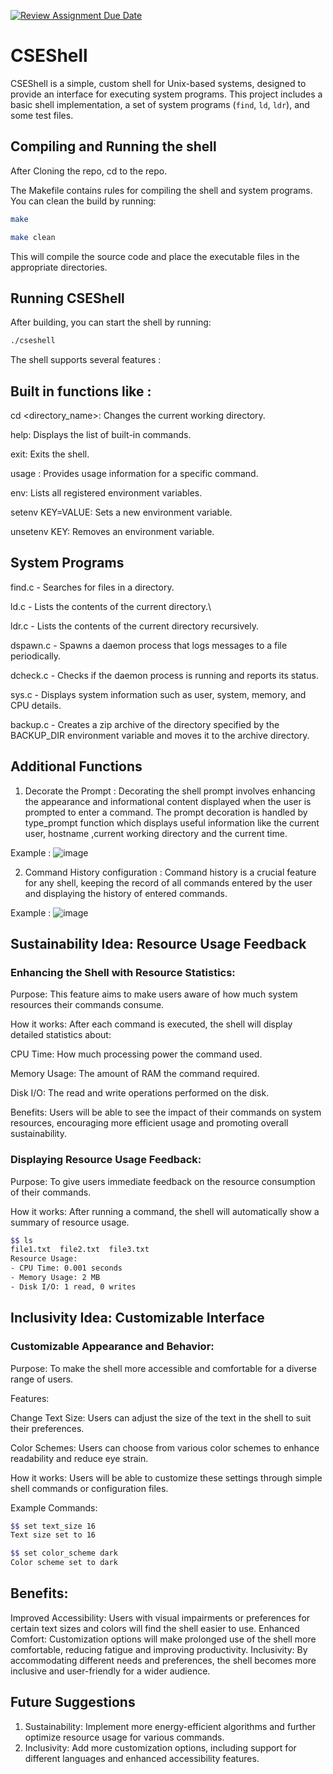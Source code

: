 [![Review Assignment Due Date](https://classroom.github.com/assets/deadline-readme-button-22041afd0340ce965d47ae6ef1cefeee28c7c493a6346c4f15d667ab976d596c.svg)](https://classroom.github.com/a/u16ttUuk)
# CSEShell

CSEShell is a simple, custom shell for Unix-based systems, designed to provide an interface for executing system programs. This project includes a basic shell implementation, a set of system programs (`find`, `ld`, `ldr`), and some test files.

## Compiling and Running the shell 

After Cloning the repo, cd to the repo.

The Makefile contains rules for compiling the shell and system programs. You can clean the build by running:

```bash
make
```

```bash
make clean
```

This will compile the source code and place the executable files in the appropriate directories.

## Running CSEShell

After building, you can start the shell by running:

```bash
./cseshell
```

The shell supports several features : 

## Built in functions like : 

cd <directory_name>: Changes the current working directory.

help: Displays the list of built-in commands.

exit: Exits the shell.

usage <command>: Provides usage information for a specific command.

env: Lists all registered environment variables.

setenv KEY=VALUE: Sets a new environment variable.

unsetenv KEY: Removes an environment variable.

## System Programs

find.c - Searches for files in a directory.

ld.c - Lists the contents of the current directory.\

ldr.c - Lists the contents of the current directory recursively.

dspawn.c - Spawns a daemon process that logs messages to a file periodically.

dcheck.c - Checks if the daemon process is running and reports its status.

sys.c - Displays system information such as user, system, memory, and CPU details.

backup.c - Creates a zip archive of the directory specified by the BACKUP_DIR environment variable and moves it to the archive directory.



## Additional Functions
1. Decorate the Prompt :
Decorating the shell prompt involves enhancing the appearance and informational content displayed when the user is prompted to enter a command. The prompt decoration is handled by type_prompt function which displays useful information like the current user, hostname ,current working directory and the current time.

Example : 
![image](https://github.com/50005-computer-system-engineering/programming-assignment-1-2024-cl01_jhs/assets/140350660/c4dac3b4-67e1-404f-b3b1-fa4e2d6d5569)

2. Command History configuration :
Command history is a crucial feature for any shell, keeping the record of all commands entered by the user and displaying the history of entered commands.

Example : 
![image](https://github.com/50005-computer-system-engineering/programming-assignment-1-2024-cl01_jhs/assets/140350660/476de43b-4041-4b76-953e-20e5450dfd17)

## Sustainability Idea: Resource Usage Feedback

### Enhancing the Shell with Resource Statistics:

Purpose: This feature aims to make users aware of how much system resources their commands consume.

How it works: After each command is executed, the shell will display detailed statistics about:

CPU Time: How much processing power the command used.

Memory Usage: The amount of RAM the command required.

Disk I/O: The read and write operations performed on the disk.

Benefits: Users will be able to see the impact of their commands on system resources, encouraging more efficient usage and promoting overall sustainability.

### Displaying Resource Usage Feedback:

Purpose: To give users immediate feedback on the resource consumption of their commands.

How it works: After running a command, the shell will automatically show a summary of resource usage.

```bash
$$ ls
file1.txt  file2.txt  file3.txt
Resource Usage:
- CPU Time: 0.001 seconds
- Memory Usage: 2 MB
- Disk I/O: 1 read, 0 writes
```

## Inclusivity Idea: Customizable Interface
### Customizable Appearance and Behavior:

Purpose: To make the shell more accessible and comfortable for a diverse range of users.

Features:

Change Text Size: Users can adjust the size of the text in the shell to suit their preferences.

Color Schemes: Users can choose from various color schemes to enhance readability and reduce eye strain.

How it works: Users will be able to customize these settings through simple shell commands or configuration files.

Example Commands:
```bash
$$ set text_size 16
Text size set to 16

$$ set color_scheme dark
Color scheme set to dark
```

## Benefits:

Improved Accessibility: Users with visual impairments or preferences for certain text sizes and colors will find the shell easier to use.
Enhanced Comfort: Customization options will make prolonged use of the shell more comfortable, reducing fatigue and improving productivity.
Inclusivity: By accommodating different needs and preferences, the shell becomes more inclusive and user-friendly for a wider audience.

## Future Suggestions 
1. Sustainability: Implement more energy-efficient algorithms and further optimize resource usage for various commands.
2. Inclusivity: Add more customization options, including support for different languages and enhanced accessibility features.
